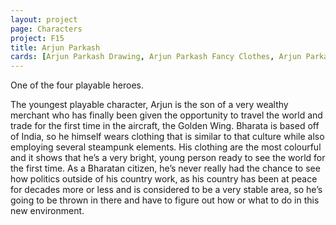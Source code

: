```yaml
---
layout: project
page: Characters
project: F15
title: Arjun Parkash
cards: [Arjun Parkash Drawing, Arjun Parkash Fancy Clothes, Arjun Parkash Face, Arjun Parkash Combat, Arjun Parkash Cold Weather Outfit, 'Arjun Parkash, the Traveler from Bharata', Plot, Lines]
---
```

One of the four playable heroes.

The youngest playable character, Arjun is the son of a very wealthy merchant who has finally been given the opportunity to travel the world and trade for the first time in the aircraft, the Golden Wing. Bharata is based off of India, so he himself wears clothing that is similar to that culture while also employing several steampunk elements. His clothing are the most colourful and it shows that he’s a very bright, young person ready to see the world for the first time. As a Bharatan citizen, he’s never really had the chance to see how politics outside of his country work, as his country has been at peace for decades more or less and is considered to be a very stable area, so he’s going to be thrown in there and have to figure out how or what to do in this new environment.
